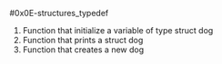 #0x0E-structures_typedef
1. Function that initialize a variable of type struct dog
2. Function that prints a struct dog
4. Function that creates a new dog
